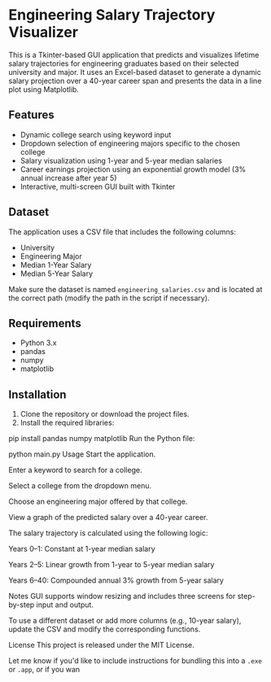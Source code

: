 # Engineering Salary Trajectory Visualizer

This is a Tkinter-based GUI application that predicts and visualizes lifetime salary trajectories for engineering graduates based on their selected university and major. It uses an Excel-based dataset to generate a dynamic salary projection over a 40-year career span and presents the data in a line plot using Matplotlib.

## Features

- Dynamic college search using keyword input
- Dropdown selection of engineering majors specific to the chosen college
- Salary visualization using 1-year and 5-year median salaries
- Career earnings projection using an exponential growth model (3% annual increase after year 5)
- Interactive, multi-screen GUI built with Tkinter

## Dataset

The application uses a CSV file that includes the following columns:

- University
- Engineering Major
- Median 1-Year Salary
- Median 5-Year Salary

Make sure the dataset is named `engineering_salaries.csv` and is located at the correct path (modify the path in the script if necessary).

## Requirements

- Python 3.x
- pandas
- numpy
- matplotlib

## Installation

1. Clone the repository or download the project files.
2. Install the required libraries:

 
pip install pandas numpy matplotlib
Run the Python file:


python main.py
Usage
Start the application.

Enter a keyword to search for a college.

Select a college from the dropdown menu.

Choose an engineering major offered by that college.

View a graph of the predicted salary over a 40-year career.

The salary trajectory is calculated using the following logic:

Years 0–1: Constant at 1-year median salary

Years 2–5: Linear growth from 1-year to 5-year median salary

Years 6–40: Compounded annual 3% growth from 5-year salary

Notes
GUI supports window resizing and includes three screens for step-by-step input and output. 

To use a different dataset or add more columns (e.g., 10-year salary), update the CSV and modify the corresponding functions.

License
This project is released under the MIT License.

Let me know if you'd like to include instructions for bundling this into a `.exe` or `.app`, or if you wan
